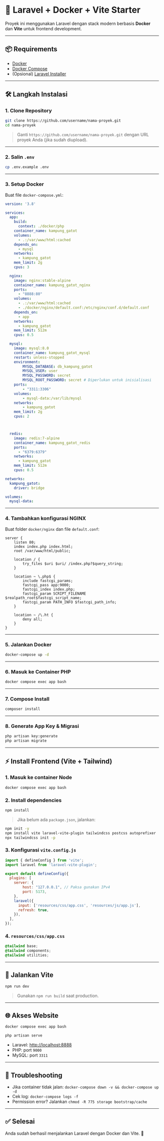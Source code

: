 # 🚀 Laravel + Docker + Vite Starter

Proyek ini menggunakan Laravel dengan stack modern berbasis **Docker** dan **Vite** untuk frontend development.

---

## 📦 Requirements

- [Docker](https://www.docker.com/)
- [Docker Compose](https://docs.docker.com/compose/)
- (Opsional) [Laravel Installer](https://laravel.com/docs/installation)

---

## 🛠️ Langkah Instalasi

### 1. Clone Repository

```bash
git clone https://github.com/username/nama-proyek.git
cd nama-proyek
```

> Ganti `https://github.com/username/nama-proyek.git` dengan URL proyek Anda (jika sudah diupload).

---

### 2. Salin `.env`

```bash
cp .env.example .env
```

---

### 3. Setup Docker

Buat file `docker-compose.yml`:

```yaml
version: '3.8'

services:
  app:
    build:
      context: ./docker/php
    container_name: kampung_gatot
    volumes:
      - .:/var/www/html:cached
    depends_on:
      - mysql
    networks:
      - kampung_gatot
    mem_limit: 2g
    cpus: 3

  nginx:
    image: nginx:stable-alpine
    container_name: kampung_gatot_nginx
    ports:
      - "8888:80"
    volumes:
      - .:/var/www/html:cached
      - ./docker/nginx/default.conf:/etc/nginx/conf.d/default.conf
    depends_on:
      - app
    networks:
      - kampung_gatot
    mem_limit: 512m
    cpus: 0.5

  mysql:
    image: mysql:8.0
    container_name: kampung_gatot_mysql
    restart: unless-stopped
    environment:
        MYSQL_DATABASE: db_kampung_gatot
        MYSQL_USER: user
        MYSQL_PASSWORD: secret
        MYSQL_ROOT_PASSWORD: secret # Diperlukan untuk inisialisasi
    ports:
        - "3311:3306"
    volumes:
        - mysql-data:/var/lib/mysql
    networks:
        - kampung_gatot
    mem_limit: 2g
    cpus: 2



  redis:
    image: redis:7-alpine
    container_name: kampung_gatot_redis
    ports:
      - "6379:6379"
    networks:
      - kampung_gatot
    mem_limit: 512m
    cpus: 0.5

networks:
  kampung_gatot:
    driver: bridge

volumes:
  mysql-data:
```

---

### 4. Tambahkan konfigurasi NGINX

Buat folder `docker/nginx` dan file `default.conf`:

```nginx
server {
    listen 80;
    index index.php index.html;
    root /var/www/html/public;

    location / {
        try_files $uri $uri/ /index.php?$query_string;
    }

    location ~ \.php$ {
        include fastcgi_params;
        fastcgi_pass app:9000;
        fastcgi_index index.php;
        fastcgi_param SCRIPT_FILENAME $realpath_root$fastcgi_script_name;
        fastcgi_param PATH_INFO $fastcgi_path_info;
    }

    location ~ /\.ht {
        deny all;
    }
}
```

---

### 5. Jalankan Docker

```bash
docker-compose up -d
```

---

### 6. Masuk ke Container PHP

```bash
docker compose exec app bash
```

---

### 7. Compose Install

```bash
composer install
```

---

### 8. Generate App Key & Migrasi

```bash
php artisan key:generate
php artisan migrate
```

---

## ⚡ Install Frontend (Vite + Tailwind)

### 1. Masuk ke container Node

```bash
docker compose exec app bash
```

### 2. Install dependencies

```bash
npm install
```

> Jika belum ada `package.json`, jalankan:

```bash
npm init -y
npm install vite laravel-vite-plugin tailwindcss postcss autoprefixer
npx tailwindcss init -p
```

### 3. Konfigurasi `vite.config.js`

```js
import { defineConfig } from 'vite';
import laravel from 'laravel-vite-plugin';

export default defineConfig({
  plugins: [
    server: {
        host: "127.0.0.1", // Paksa gunakan IPv4
        port: 5173,
    },
    laravel({
      input: ['resources/css/app.css', 'resources/js/app.js'],
      refresh: true,
    }),
  ],
});
```

### 4. `resources/css/app.css`

```css
@tailwind base;
@tailwind components;
@tailwind utilities;
```

---

## 🔁 Jalankan Vite

```bash
npm run dev
```

> Gunakan `npm run build` saat production.

---

## 🌐 Akses Website

```bash
docker compose exec app bash
```

```bash
php artisan serve
```

- Laravel: <http://localhost:8888>
- PHP: port `9000`
- MySQL: port `3311`

---

## 🧽 Troubleshooting

- Jika container tidak jalan: `docker-compose down -v && docker-compose up -d`
- Cek log: `docker-compose logs -f`
- Permission error? Jalankan `chmod -R 775 storage bootstrap/cache`

---

## ✅ Selesai

Anda sudah berhasil menjalankan Laravel dengan Docker dan Vite. 🎉
